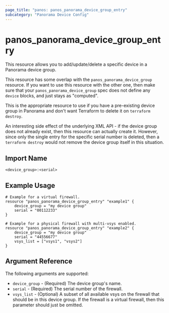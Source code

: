 ```yaml
---
page_title: "panos: panos_panorama_device_group_entry"
subcategory: "Panorama Device Config"
---
```


# panos_panorama_device_group_entry

This resource allows you to add/update/delete a specific device in a Panorama
device group.

This resource has some overlap with the `panos_panorama_device_group`
resource.  If you want to use this resource with the other one, then make
sure that your `panos_panorama_device_group` spec does not define any
`device` blocks, and just stays as "computed".

This is the appropriate resource to use if you have a pre-existing device group
in Panorama and don't want Terraform to delete it on `terraform destroy`.

An interesting side effect of the underlying XML API - if the device group does
not already exist, then this resource can actually create it.  However, since
only the single entry for the specific serial number is deleted, then a
`terraform destroy` would not remove the device group itself in this situation.


## Import Name

```
<device_group>:<serial>
```


## Example Usage

```hcl
# Example for a virtual firewall.
resource "panos_panorama_device_group_entry" "example1" {
    device_group = "my device group"
    serial = "00112233"
}

# Example for a physical firewall with multi-vsys enabled.
resource "panos_panorama_device_group_entry" "example2" {
    device_group = "my device group"
    serial = "44556677"
    vsys_list = ["vsys1", "vsys2"]
}
```

## Argument Reference

The following arguments are supported:

* `device_group` - (Required) The device group's name.
* `serial` - (Required) The serial number of the firewall.
* `vsys_list` - (Optional) A subset of all available vsys on the firewall
  that should be in this device group.  If the firewall is a virtual firewall,
  then this parameter should just be omitted.
